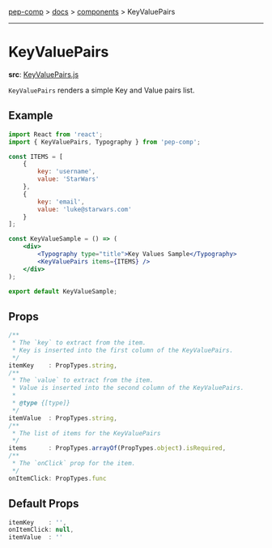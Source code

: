 [pep-comp](/) > [docs](/docs/README.md) > [components](/docs/components/README.md) > KeyValuePairs

--------------------------------------------------------------------------------

# KeyValuePairs

**src**: [KeyValuePairs.js](/src/lib/KeyValuePairs/KeyValuePairs.js)

`KeyValuePairs` renders a simple Key and Value pairs list.

## Example

```jsx
import React from 'react';
import { KeyValuePairs, Typography } from 'pep-comp';

const ITEMS = [
    {
        key: 'username',
        value: 'StarWars'
    },
    {
        key: 'email',
        value: 'luke@starwars.com'
    }
];

const KeyValueSample = () => (
    <div>
        <Typography type="title">Key Values Sample</Typography>
        <KeyValuePairs items={ITEMS} />
    </div>
);

export default KeyValueSample;
```

## Props

```javascript
/**
 * The `key` to extract from the item.
 * Key is inserted into the first column of the KeyValuePairs.
 */
itemKey    : PropTypes.string,
/**
 * The `value` to extract from the item.
 * Value is inserted into the second column of the KeyValuePairs.
 *
 * @type {[type]}
 */
itemValue  : PropTypes.string,
/**
 * The list of items for the KeyValuePairs
 */
items      : PropTypes.arrayOf(PropTypes.object).isRequired,
/**
 * The `onClick` prop for the item.
 */
onItemClick: PropTypes.func
```

## Default Props

```javascript
itemKey    : '',
onItemClick: null,
itemValue  : ''
```

